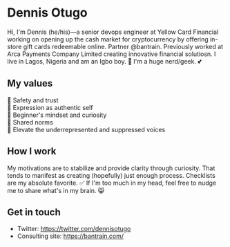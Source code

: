 <!--
**dennisotugo/dennisotugo** is a ✨ _special_ ✨ repository because its `README.md` (this file) appears on your GitHub profile.

Here are some ideas to get you started:

- 🔭 I’m currently working on ...
- 🌱 I’m currently learning ...
- 👯 I’m looking to collaborate on ...
- 🤔 I’m looking for help with ...
- 💬 Ask me about ...
- 📫 How to reach me: ...
- 😄 Pronouns: ...
- ⚡ Fun fact: ...
-->

# Dennis Otugo
Hi, I'm Dennis (he/his)—a senior devops engineer at Yellow Card Financial working on opening up the cash market for cryptocurrency by offering in-store gift cards redeemable online. Partner @bantrain. Previously worked at Arca Payments Company Limited creating innovative financial solutiosn. I live in Lagos, Nigeria and am an Igbo boy. 🙌 I'm a huge nerd/geek. 💕

## My values
💖 Safety and trust<br>
🌟 Expression as authentic self<br>
🍏 Beginner's mindset and curiosity<br>
🙌 Shared norms<br>
🚀 Elevate the underrepresented and suppressed voices

## How I work
My motivations are to stabilize and provide clarity through curiosity. That tends to manifest as creating (hopefully) just enough process. Checklists are my absolute favorite. ✅ If I'm too much in my head, feel free to nudge me to share what's in my brain. 😸

## Get in touch
- Twitter: https://twitter.com/dennisotugo
- Consulting site: https://bantrain.com/

